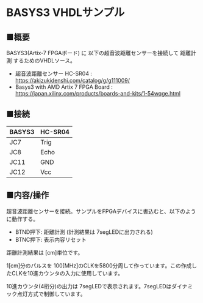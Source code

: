#  BASYS3 VHDLサンプル

## ■概要
BASYS3(Artix-7 FPGAボード) に 以下の超音波距離センサーを接続して 距離計測
するためのVHDLソース。

* 超音波距離センサー HC-SR04 : <https://akizukidenshi.com/catalog/g/g111009/>
* Basys3 with AMD Artix 7 FPGA Board : <https://japan.xilinx.com/products/boards-and-kits/1-54wqge.html>

## ■接続
| BASYS3 | HC-SR04 |
|:---|:---|
| JC7       | Trig |
| JC8       | Echo |
| JC11      | GND  |
| JC12      | Vcc  |

## ■内容/操作
超音波距離センサーを接続。サンプルをFPGAデバイスに書込むと、以下のように動作する。

* BTND押下: 距離計測 (計測結果は 7segLEDに出力される)
* BTNC押下: 表示内容リセット

距離計測結果は [cm]単位です。

1[cm]分のパルスを 100[MHz]のCLKを5800分周して作っています。この作成し
たCLKを10進カウンタの入力に使用しています。

10進カウンタ(4桁分)の出力は 7segLEDで表示されます。7segLEDはダイナミ
ック点灯方式で制御しています。
